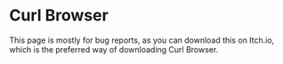 # Curl Browser #
This page is mostly for bug reports, as you can download this on Itch.io, which is the preferred way of downloading Curl Browser.
